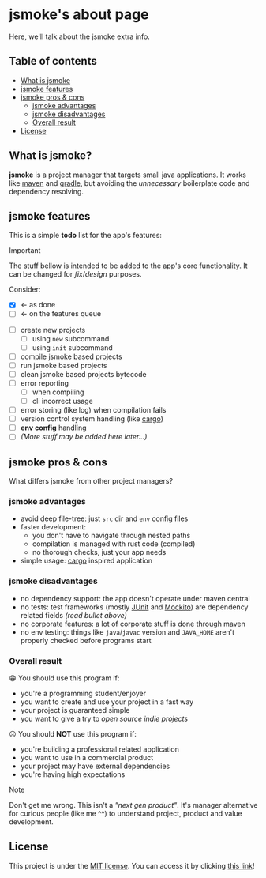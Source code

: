 jsmoke's about page
===================

Here, we'll talk about the jsmoke extra info.

## Table of contents

- [What is jsmoke](#what-is-jsmoke)
- [jsmoke features](#jsmoke-features)
- [jsmoke pros & cons](#jsmoke-pros--cons)
    - [jsmoke advantages](#jsmoke-advantages)
    - [jsmoke disadvantages](#jsmoke-disadvantages)
    - [Overall result](#overall-result)
- [License](#license)

## What is jsmoke?

**jsmoke** is a project manager that targets small java applications.
It works like [maven] and [gradle], but avoiding the _unnecessary_
boilerplate code and dependency resolving.

[maven]: https://maven.apache.org/
[gradle]: https://gradle.org/

## jsmoke features

This is a simple **todo** list for the app's features:

> [!IMPORTANT]
>
> The stuff bellow is intended to be added to the app's core
> functionality. It can be changed for _fix_/_design_ purposes.
>
> Consider:
> - [x] <- as done
> - [ ] <- on the features queue

- [ ] create new projects
    - [ ] using `new` subcommand
    - [ ] using `init` subcommand
- [ ] compile jsmoke based projects
- [ ] run jsmoke based projects
- [ ] clean jsmoke based projects bytecode
- [ ] error reporting
    - [ ] when compiling
    - [ ] cli incorrect usage
- [ ] error storing (like log) when compilation fails
- [ ] version control system handling (like [cargo])
- [ ] **env config** handling
- [ ] _(More stuff may be added here later...)_

[cargo]: https://github.com/rust-lang/cargo

## jsmoke pros & cons

What differs jsmoke from other project managers?

### jsmoke advantages

- avoid deep file-tree: just `src` dir and `env` config files
- faster development:
  - you don't have to navigate through nested paths
  - compilation is managed with rust code (compiled)
  - no thorough checks, just your app needs
- simple usage: [cargo] inspired application

[cargo]: https://github.com/rust-lang/cargo

### jsmoke disadvantages

- no dependency support: the app doesn't operate under maven central
- no tests: test frameworks (mostly [JUnit] and [Mockito]) are
  dependency related fields _(read bullet above)_
- no corporate features: a lot of corporate stuff is done through
  maven
- no env testing: things like `java`/`javac` version and `JAVA_HOME`
   aren't properly checked before programs start

[JUnit]: https://junit.org/
[Mockito]: https://site.mockito.org/

### Overall result

😁 You should use this program if:

- you're a programming student/enjoyer
- you want to create and use your project in a fast way
- your project is guaranteed simple
- you want to give a try to _open source indie projects_

☹️ You should **NOT** use this program if:

- you're building a professional related application
- you want to use in a commercial product
- your project may have external dependencies
- you're having high expectations

> [!NOTE]
>
> Don't get me wrong. This isn't a _"next gen product"_. It's manager
> alternative for curious people (like me ^^) to understand project,
> product and value development.

## License

This project is under the [MIT license]. You can access it by clicking
[this link](https://github.com/nasccped/jsmoke/blob/main/LICENSE)!

[MIT license]: https://opensource.org/license/mit
